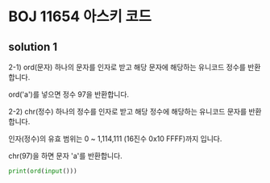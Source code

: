 # BOJ 11654 아스키 코드

## solution 1
2-1) ord(문자)
하나의 문자를 인자로 받고 해당 문자에 해당하는 유니코드 정수를 반환합니다.

ord('a')를 넣으면 정수 97을 반환합니다.

 

2-2) chr(정수)
하나의 정수를 인자로 받고 해당 정수에 해당하는 유니코드 문자를 반환합니다.

인자(정수)의 유효 범위는 0 ~ 1,114,111 (16진수 0x10 FFFF)까지 입니다.

chr(97)을 하면 문자 'a'를 반환합니다.

```python
print(ord(input()))
```
